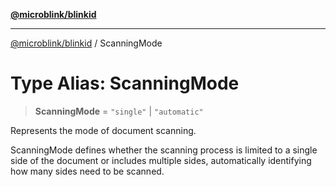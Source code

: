 [**@microblink/blinkid**](../README.md)

***

[@microblink/blinkid](../README.md) / ScanningMode

# Type Alias: ScanningMode

> **ScanningMode** = `"single"` \| `"automatic"`

Represents the mode of document scanning.

ScanningMode defines whether the scanning process is limited to a single side
of the document or includes multiple sides, automatically identifying how
many sides need to be scanned.
